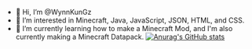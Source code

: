 - 👋 Hi, I’m @WynnKunGz
- 👀 I’m interested in Minecraft, Java, JavaScript, JSON, HTML, and CSS.
- 🌱 I’m currently learning how to make a Minecraft Mod, and I'm also currently making a Minecraft Datapack.
[![Anurag's GitHub stats](https://github-readme-stats.vercel.app/api?username=WynnKUnGz)](https://github.com/anuraghazra/github-readme-stats)
<!---
WynnKunGz/WynnKunGz is a ✨ special ✨ repository because its `README.md` (this file) appears on your GitHub profile.
You can click the Preview link to take a look at your changes.
--->
